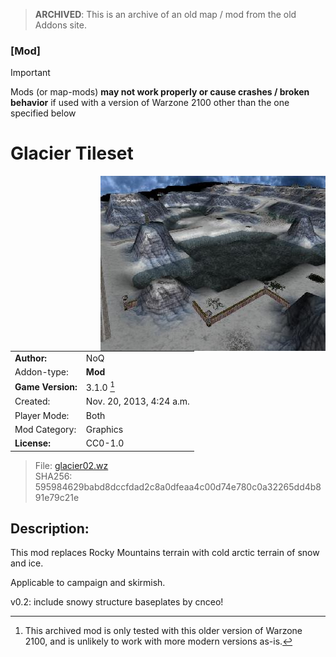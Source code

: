 > **ARCHIVED**: This is an archive of an old map / mod from the old Addons site.

### [Mod]

> [!IMPORTANT]
> Mods (or map-mods) **may not work properly or cause crashes / broken behavior** if used with a version of Warzone 2100 other than the one specified below

# Glacier Tileset

<img src="./preview.jpg" align="right" />

| | |
| - | - |
| __Author:__ | NoQ |
| Addon-type: | __Mod__ |
| __Game Version:__ | 3.1.0 [^1] |
| Created: | Nov. 20, 2013, 4:24 a.m. |
| Player Mode: | Both |
| Mod Category: | Graphics |
| __License:__ | CC0-1.0 |

> File: [glacier02.wz](https://github.com/Warzone2100/old-addons-site/raw/main/assets/30/glacier02.wz)  
> SHA256: 595984629babd8dccfdad2c8a0dfeaa4c00d74e780c0a32265dd4b891e79c21e

## Description:

This mod replaces Rocky Mountains terrain with cold arctic terrain of snow and ice. 

Applicable to campaign and skirmish.

v0.2: include snowy structure baseplates by cnceo!

[^1]: This archived mod is only tested with this older version of Warzone 2100, and is unlikely to work with more modern versions as-is.

